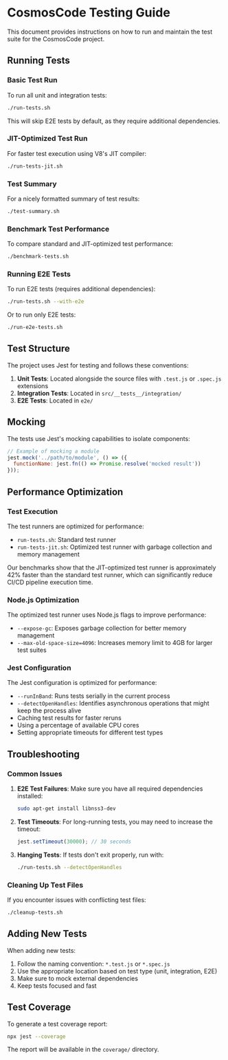 # CosmosCode Testing Guide

This document provides instructions on how to run and maintain the test suite for the CosmosCode project.

## Running Tests

### Basic Test Run

To run all unit and integration tests:

```bash
./run-tests.sh
```

This will skip E2E tests by default, as they require additional dependencies.

### JIT-Optimized Test Run

For faster test execution using V8's JIT compiler:

```bash
./run-tests-jit.sh
```

### Test Summary

For a nicely formatted summary of test results:

```bash
./test-summary.sh
```

### Benchmark Test Performance

To compare standard and JIT-optimized test performance:

```bash
./benchmark-tests.sh
```

### Running E2E Tests

To run E2E tests (requires additional dependencies):

```bash
./run-tests.sh --with-e2e
```

Or to run only E2E tests:

```bash
./run-e2e-tests.sh
```

## Test Structure

The project uses Jest for testing and follows these conventions:

1. **Unit Tests**: Located alongside the source files with `.test.js` or `.spec.js` extensions
2. **Integration Tests**: Located in `src/__tests__/integration/`
3. **E2E Tests**: Located in `e2e/`

## Mocking

The tests use Jest's mocking capabilities to isolate components:

```javascript
// Example of mocking a module
jest.mock('../path/to/module', () => ({
  functionName: jest.fn(() => Promise.resolve('mocked result'))
}));
```

## Performance Optimization

### Test Execution

The test runners are optimized for performance:

- `run-tests.sh`: Standard test runner
- `run-tests-jit.sh`: Optimized test runner with garbage collection and memory management

Our benchmarks show that the JIT-optimized test runner is approximately 42% faster than the standard test runner, which can significantly reduce CI/CD pipeline execution time.

### Node.js Optimization

The optimized test runner uses Node.js flags to improve performance:

- `--expose-gc`: Exposes garbage collection for better memory management
- `--max-old-space-size=4096`: Increases memory limit to 4GB for larger test suites

### Jest Configuration

The Jest configuration is optimized for performance:

- `--runInBand`: Runs tests serially in the current process
- `--detectOpenHandles`: Identifies asynchronous operations that might keep the process alive
- Caching test results for faster reruns
- Using a percentage of available CPU cores
- Setting appropriate timeouts for different test types

## Troubleshooting

### Common Issues

1. **E2E Test Failures**: Make sure you have all required dependencies installed:
   ```bash
   sudo apt-get install libnss3-dev
   ```

2. **Test Timeouts**: For long-running tests, you may need to increase the timeout:
   ```javascript
   jest.setTimeout(30000); // 30 seconds
   ```

3. **Hanging Tests**: If tests don't exit properly, run with:
   ```bash
   ./run-tests.sh --detectOpenHandles
   ```

### Cleaning Up Test Files

If you encounter issues with conflicting test files:

```bash
./cleanup-tests.sh
```

## Adding New Tests

When adding new tests:

1. Follow the naming convention: `*.test.js` or `*.spec.js`
2. Use the appropriate location based on test type (unit, integration, E2E)
3. Make sure to mock external dependencies
4. Keep tests focused and fast

## Test Coverage

To generate a test coverage report:

```bash
npx jest --coverage
```

The report will be available in the `coverage/` directory.
